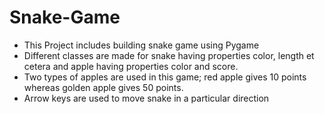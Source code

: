 # Snake-Game
* This Project includes building snake game using Pygame
* Different classes are made for snake having properties color, length et cetera and apple having 
properties color and score.
* Two types of apples are used in this game; red apple gives 10 points whereas golden apple gives 
50 points.
* Arrow keys are used to move snake in a particular direction
